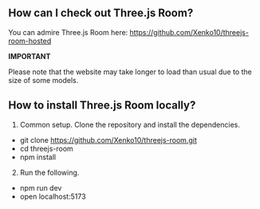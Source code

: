## How can I check out Three.js Room?

You can admire Three.js Room here: https://github.com/Xenko10/threejs-room-hosted

**IMPORTANT**

Please note that the website may take longer to load than usual due to the size of some models.

## How to install Three.js Room locally?

1. Common setup. Clone the repository and install the dependencies.

- git clone https://github.com/Xenko10/threejs-room.git
- cd threejs-room
- npm install

2. Run the following.

- npm run dev
- open localhost:5173
